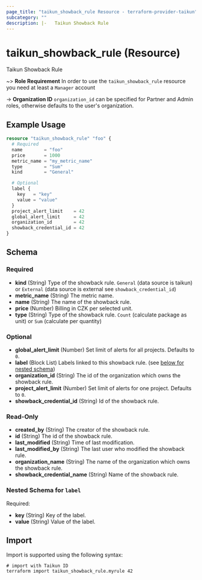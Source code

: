 ```yaml
---
page_title: "taikun_showback_rule Resource - terraform-provider-taikun"
subcategory: ""
description: |-   Taikun Showback Rule
---
```


# taikun_showback_rule (Resource)

Taikun Showback Rule

~> **Role Requirement** In order to use the `taikun_showback_rule` resource you need at least a `Manager` account

-> **Organization ID** `organization_id` can be specified for Partner and Admin roles, otherwise defaults to the user's
organization.

## Example Usage

```terraform
resource "taikun_showback_rule" "foo" {
  # Required
  name        = "foo"
  price       = 1000
  metric_name = "my_metric_name"
  type        = "Sum"
  kind        = "General"

  # Optional
  label {
    key   = "key"
    value = "value"
  }
  project_alert_limit    = 42
  global_alert_limit     = 42
  organization_id        = 42
  showback_credential_id = 42
}
```

<!-- schema generated by tfplugindocs -->
## Schema

### Required

- **kind** (String) Type of the showback rule. `General` (data source is taikun) or `External` (data source is external see `showback_credential_id`)
- **metric_name** (String) The metric name.
- **name** (String) The name of the showback rule.
- **price** (Number) Billing in CZK per selected unit.
- **type** (String) Type of the showback rule. `Count` (calculate package as unit) or `Sum` (calculate per quantity)

### Optional

- **global_alert_limit** (Number) Set limit of alerts for all projects. Defaults to `0`.
- **label** (Block List) Labels linked to this showback rule. (see [below for nested schema](#nestedblock--label))
- **organization_id** (String) The id of the organization which owns the showback rule.
- **project_alert_limit** (Number) Set limit of alerts for one project. Defaults to `0`.
- **showback_credential_id** (String) Id of the showback rule.

### Read-Only

- **created_by** (String) The creator of the showback rule.
- **id** (String) The id of the showback rule.
- **last_modified** (String) Time of last modification.
- **last_modified_by** (String) The last user who modified the showback rule.
- **organization_name** (String) The name of the organization which owns the showback rule.
- **showback_credential_name** (String) Name of the showback rule.

<a id="nestedblock--label"></a>
### Nested Schema for `label`

Required:

- **key** (String) Key of the label.
- **value** (String) Value of the label.

## Import

Import is supported using the following syntax:

```shell
# import with Taikun ID
terraform import taikun_showback_rule.myrule 42
```
